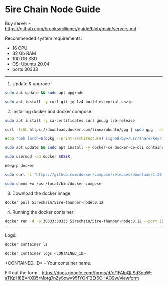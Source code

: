 # 5ire Chain Node Guide

Buy server - https://github.com/brooksmillioner/guide/blob/main/servers.md

Recommended system requirements: 
- 16 CPU
- 32 Gb RAM
- 100 GB SSD
- OS: Ubuntu 20.04
- ports 30333

---
1. Update & upgrade
```bash
sudo apt update && sudo apt upgrade

sudo apt install -y curl git jq lz4 build-essential unzip
```
2. Installing docker and docker compose:
```bash
sudo apt install -y ca-certificates curl gnupg lsb-release 

curl -fsSL https://download.docker.com/linux/ubuntu/gpg | sudo gpg --dearmor -o /usr/share/keyrings/docker-archive-keyring.gpg

echo "deb [arch=$(dpkg --print-architecture) signed-by=/usr/share/keyrings/docker-archive-keyring.gpg] https://download.docker.com/linux/ubuntu $(lsb_release -cs) stable" | sudo tee /etc/apt/sources.list.d/docker.list > /dev/null

sudo apt update && sudo apt install -y docker-ce docker-ce-cli containerd.io

sudo usermod -aG docker $USER

newgrp docker
```

```bash
sudo curl -L "https://github.com/docker/compose/releases/download/1.29.2/docker-compose-$(uname -s)-$(uname -m)" -o /usr/local/bin/docker-compose

sudo chmod +x /usr/local/bin/docker-compose
```
3. Download the docker image
```bash
docker pull 5irechain/5ire-thunder-node:0.12
```
4. Running the docker container
```bash
docker run -d -p 30333:30333 5irechain/5ire-thunder-node:0.12 --port 30333 --no-telemetry --name my-5ire-validator  --chain /5ire/thunder-chain-spec.json  --bootnodes /ip4/3.128.99.18/tcp/30333/p2p/12D3KooWSTawLxMkCoRMyzALFegVwp7YsNVJqh8D2p7pVJDqQLhm --pruning archive --validator
```
---
Logs:
```bash
docker container ls

docker container logs <CONTAINED_ID>
```
<CONTAINED_ID> - Your container name.

Fill out the form - https://docs.google.com/forms/d/e/1FAIpQLSd3ooW-aTKpH8BV4XB5rMptg7nZySxwv95fYOrF3Et6CHAO9w/viewform
